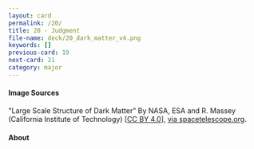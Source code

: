 ```yaml
---
layout: card
permalink: /20/
title: 20 - Judgment
file-name: deck/20_dark_matter_v4.png
keywords: []
previous-card: 19
next-card: 21
category: major
---
```


#### Image Sources
"Large Scale Structure of Dark Matter" By NASA, ESA and R. Massey (California Institute of Technology) [[CC BY 4.0](https://creativecommons.org/licenses/by/4.0/)], [via spacetelescope.org](http://spacetelescope.org/images/heic0701e/).

#### About

